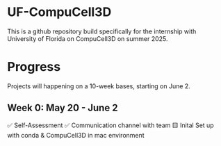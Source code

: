 # UF-CompuCell3D
This is a github repository build specifically for the internship with University of Florida on CompuCell3D on summer 2025.

# Progress
Projects will happening on a 10-week bases, starting on June 2.

## Week 0: May 20 - June 2
✅ Self-Assessment
✅ Communication channel with team
🟨 Inital Set up with conda & CompuCell3D in mac environment
